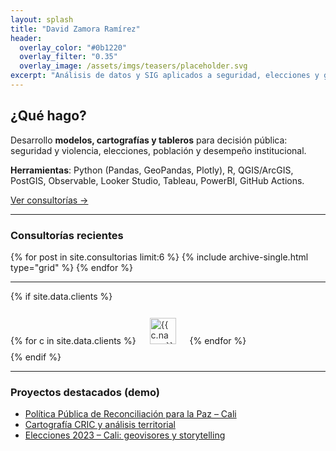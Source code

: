 ```yaml
---
layout: splash
title: "David Zamora Ramírez"
header:
  overlay_color: "#0b1220"
  overlay_filter: "0.35"
  overlay_image: /assets/imgs/teasers/placeholder.svg
excerpt: "Análisis de datos y SIG aplicados a seguridad, elecciones y gestión pública."
---
```


## ¿Qué hago?

Desarrollo **modelos, cartografías y tableros** para decisión pública: seguridad y violencia, elecciones, población y desempeño institucional.

**Herramientas**: Python (Pandas, GeoPandas, Plotly), R, QGIS/ArcGIS, PostGIS, Observable, Looker Studio, Tableau, PowerBI, GitHub Actions.

[Ver consultorías →](/consultorias/)

---

### Consultorías recientes

<div class="entries-grid">
  <div class="grid__wrapper">
    {% for post in site.consultorias limit:6 %}
      {% include archive-single.html type="grid" %}
    {% endfor %}
  </div>
</div>

---

{% if site.data.clients %}
<div class="page__content">
{% for c in site.data.clients %}
<img src="{{ c.logo }}" alt="{{ c.name }}" style="height:42px;margin:12px 18px;opacity:.9">
{% endfor %}
</div>
{% endif %}

---

### Proyectos destacados (demo)

- [Política Pública de Reconciliación para la Paz – Cali](/consultorias/2024-pprp-cali/)
- [Cartografía CRIC y análisis territorial](/consultorias/2023-cric-cartografia/)
- [Elecciones 2023 – Cali: geovisores y storytelling](/consultorias/2022-elecciones-cali/)

<script defer src="{{ '/assets/js/main.js' | relative_url }}"></script>
